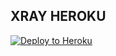 ## XRAY HEROKU

<p><a href="https://dashboard.heroku.com/new?template=https://github.com/DIMUTHU-DILZHAN/XRAY-HEROKU"> <img src="https://www.herokucdn.com/deploy/button.svg" alt="Deploy to Heroku" /></a></p>



